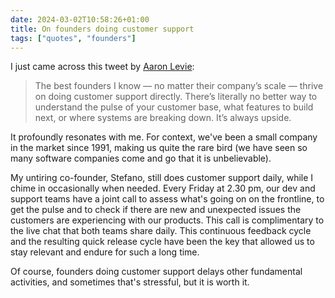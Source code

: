 ```yaml
---
date: 2024-03-02T10:58:26+01:00
title: On founders doing customer support
tags: ["quotes", "founders"]
---
```

I just came across this tweet by [Aaron Levie](https://twitter.com/levie/status/1763356362858430501):

> The best founders I know — no matter their company’s scale — thrive on doing
customer support directly. There’s literally no better way to understand the
pulse of your customer base, what features to build next, or where systems are
breaking down. It’s always upside. 

It profoundly resonates with me. For context, we've been a small company in the
market since 1991, making us quite the rare bird (we have seen so many software
companies come and go that it is unbelievable). 

My untiring co-founder, Stefano, still does customer support daily, while I
chime in occasionally when needed. Every Friday at 2.30 pm, our dev and support
teams have a joint call to assess what's going on on the frontline, to get the
pulse and to check if there are new and unexpected issues the customers are
experiencing with our products. This call is complimentary to the live chat that
both teams share daily. This continuous feedback cycle and the resulting quick
release cycle have been the key that allowed us to stay relevant and endure for
such a long time.

Of course, founders doing customer support delays other fundamental
activities, and sometimes that's stressful, but it is worth it.